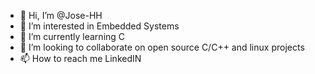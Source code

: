 - 👋 Hi, I’m @Jose-HH
- 👀 I’m interested in Embedded Systems
- 🌱 I’m currently learning C
- 💞️ I’m looking to collaborate on open source C/C++ and linux projects
- 📫 How to reach me LinkedIN

<!---
Jose-HH/Jose-HH is a ✨ special ✨ repository because its `README.md` (this file) appears on your GitHub profile.
You can click the Preview link to take a look at your changes.
--->
